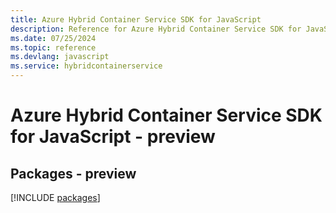 ```yaml
---
title: Azure Hybrid Container Service SDK for JavaScript
description: Reference for Azure Hybrid Container Service SDK for JavaScript
ms.date: 07/25/2024
ms.topic: reference
ms.devlang: javascript
ms.service: hybridcontainerservice
---
```

# Azure Hybrid Container Service SDK for JavaScript - preview
## Packages - preview
[!INCLUDE [packages](hybrid-container-service-index.md)]